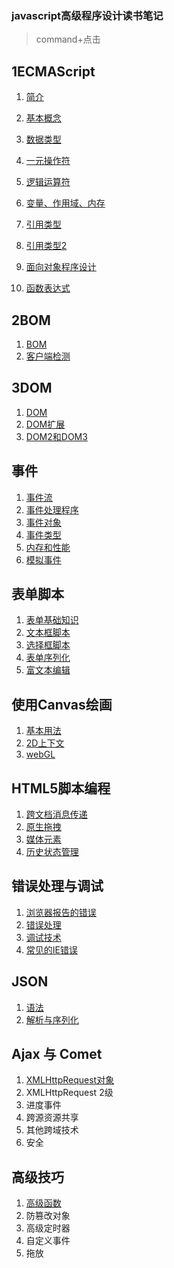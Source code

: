 ### javascript高级程序设计读书笔记

> command+点击

## 1ECMAScript

1. [简介](./jsNote/1-1-introduce.md)
2. [基本概念](./jsNote/1-2-BasicConcept.md)
3. [数据类型](./jsNote/1-3-dataType.md)
4. [一元操作符](./jsNote/1-4-unaryOperator.md)
5. [逻辑运算符](./jsNote/1-5-logicOperation.md)
6. [变量、作用域、内存](./jsNote/3-variableScopeMemory.md)


4. [引用类型](./jsNote/4-referenceType.md)
5. [引用类型2](./jsNote/4-referenceType2.md)
6. [面向对象程序设计](./jsNote/5-Object-Oriented.md)
7. [函数表达式](./jsNote/6-FunctionExpression.md)

## 2BOM

1. [BOM](./jsNote/7-BOM.md)
2. [客户端检测](./jsNote/8-clientMonitor.md)

## 3DOM

1. [DOM](./jsNote/9-DOM.md)
2. [DOM扩展](./jsNote/10-DOM扩展.md)
3. [DOM2和DOM3](./jsNote/11-DOM2和DOM.md)

## 事件

1. [事件流](./jsNote/13-1eventFlow.md)
2. [事件处理程序](./jsNote/13-2eventFunction.md)
3. [事件对象](./jsNote/13-3eventObject.md)
4. [事件类型](./jsNote/13-4eventClass.md)
5. [内存和性能](./jsNote/13-5RAMandPerformance.md)
6. [模拟事件](./jsNote/13-6mockEvent.md)

## 表单脚本

1. [表单基础知识](./jsNote/14-1formBasic.md)
2. [文本框脚本](./jsNote/14-2input.md)
3. [选择框脚本](./jsNote/14-3select.md)
4. [表单序列化](./jsNote/14-4formList.md)
5. [富文本编辑](./jsNote/14-5textEdit.md)


## 使用Canvas绘画

1. [基本用法](./jsNote/15-Canvas.md)
2. [2D上下文](./jsNote/15-Canvas.md)
3. [webGL](./jsNote/15-Canvas.md)


## HTML5脚本编程

1. [跨文档消息传递](./jsNote/16-1cross-documentMessaging.md)
2. [原生拖拽](./jsNote/16-2drag.md)
3. [媒体元素](./jsNote/16-3medium.md)
4. [历史状态管理](./jsNote/16-4historyState.md)

## 错误处理与调试

1. [浏览器报告的错误](./jsNote/)
2. [错误处理](./jsNote/17-errorAndDebugger.md)
3. [调试技术](./jsNote/)
4. [常见的IE错误](./jsNote/)


## JSON

1. [语法](./jsNote/20-json.md)
2. [解析与序列化](./jsNote/)

## Ajax 与 Comet

1. [XMLHttpRequest对象](./jsNote/21-AjaxAndComet.md)
2. XMLHttpRequest 2级
3. 进度事件
4. 跨源资源共享
5. 其他跨域技术
6. 安全


## 高级技巧

1. [高级函数](./jsNote/22-advancedSkills.md)
2. 防篡改对象
3. 高级定时器
4. 自定义事件
5. 拖放

